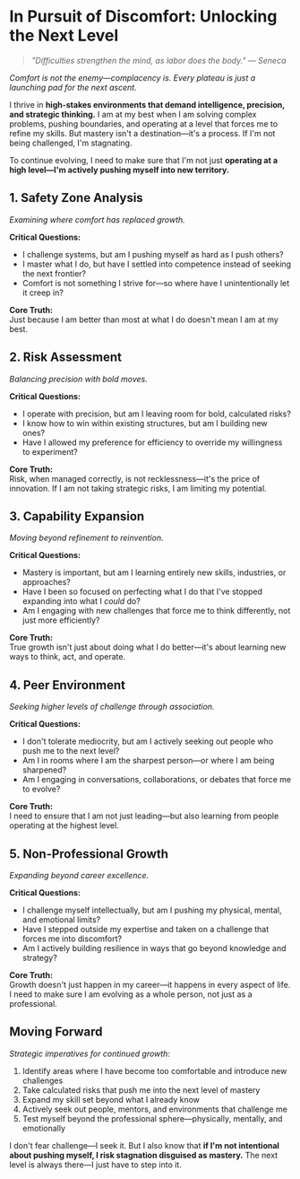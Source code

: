 # In Pursuit of Discomfort: Unlocking the Next Level

> *"Difficulties strengthen the mind, as labor does the body." — Seneca*

*Comfort is not the enemy—complacency is. Every plateau is just a launching pad for the next ascent.*

I thrive in **high-stakes environments that demand intelligence, precision, and strategic thinking.** I am at my best when I am solving complex problems, pushing boundaries, and operating at a level that forces me to refine my skills. But mastery isn't a destination—it's a process. If I'm not being challenged, I'm stagnating.

To continue evolving, I need to make sure that I'm not just **operating at a high level—I'm actively pushing myself into new territory.**

## 1. Safety Zone Analysis

*Examining where comfort has replaced growth.*

**Critical Questions:**
- I challenge systems, but am I pushing myself as hard as I push others?
- I master what I do, but have I settled into competence instead of seeking the next frontier?
- Comfort is not something I strive for—so where have I unintentionally let it creep in?

**Core Truth:**  
Just because I am better than most at what I do doesn't mean I am at my best.

## 2. Risk Assessment

*Balancing precision with bold moves.*

**Critical Questions:**
- I operate with precision, but am I leaving room for bold, calculated risks?
- I know how to win within existing structures, but am I building new ones?
- Have I allowed my preference for efficiency to override my willingness to experiment?

**Core Truth:**  
Risk, when managed correctly, is not recklessness—it's the price of innovation. If I am not taking strategic risks, I am limiting my potential.

## 3. Capability Expansion

*Moving beyond refinement to reinvention.*

**Critical Questions:**
- Mastery is important, but am I learning entirely new skills, industries, or approaches?
- Have I been so focused on perfecting what I do that I've stopped expanding into what I *could* do?
- Am I engaging with new challenges that force me to think differently, not just more efficiently?

**Core Truth:**  
True growth isn't just about doing what I do better—it's about learning new ways to think, act, and operate.

## 4. Peer Environment

*Seeking higher levels of challenge through association.*

**Critical Questions:**
- I don't tolerate mediocrity, but am I actively seeking out people who push me to the next level?
- Am I in rooms where I am the sharpest person—or where I am being sharpened?
- Am I engaging in conversations, collaborations, or debates that force me to evolve?

**Core Truth:**  
I need to ensure that I am not just leading—but also learning from people operating at the highest level.

## 5. Non-Professional Growth

*Expanding beyond career excellence.*

**Critical Questions:**
- I challenge myself intellectually, but am I pushing my physical, mental, and emotional limits?
- Have I stepped outside my expertise and taken on a challenge that forces me into discomfort?
- Am I actively building resilience in ways that go beyond knowledge and strategy?

**Core Truth:**  
Growth doesn't just happen in my career—it happens in every aspect of life. I need to make sure I am evolving as a whole person, not just as a professional.

## Moving Forward

*Strategic imperatives for continued growth:*

1. Identify areas where I have become too comfortable and introduce new challenges
2. Take calculated risks that push me into the next level of mastery
3. Expand my skill set beyond what I already know
4. Actively seek out people, mentors, and environments that challenge me
5. Test myself beyond the professional sphere—physically, mentally, and emotionally

I don't fear challenge—I seek it. But I also know that **if I'm not intentional about pushing myself, I risk stagnation disguised as mastery.** The next level is always there—I just have to step into it.